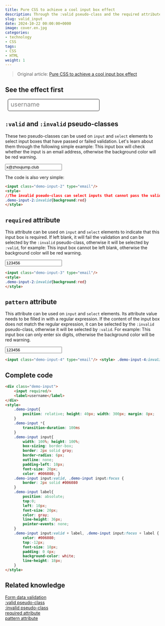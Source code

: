 ```yaml
---
title: Pure CSS to achieve a cool input box effect
description: Through the :valid pseudo-class and the required attribute, pure CSS realizes a dynamic label input box
slug: valid_input
date: 2024-10-22 00:00:00+0000
image: cover.en.jpg
categories:
- technology
- CSS
tags:
- CSS
- HTML
weight: 1
---
```


> Original article: [Pure CSS to achieve a cool input box effect](https://blog.zhoujump.club/en/p/valid-input/)

## See the effect first

<div class="demo-input">
<input required/>
<label>username</label>
</div>
<style>
.demo-input{
position: relative;
height: 40px;
width: 300px;
margin: 8px;
}
.demo-input *{transition-duration: 100ms}
.demo-input input{
width: 100%;
height: 100%;
box-sizing: border-box; border: 2px solid gray; border-radius: 6px; outline: none; padding-left: 10px; font-size: 20px; color: #006080; } .demo-input input:valid, .demo-input input:focus {border: 2px solid #006080} .demo-input label{ position: absolute; top:0; left: 10px; font-size: 20px; color: gray; line-height: 36px; pointer-events: none; } .demo-input input:valid + label, .demo-input input:focus + label { color: #006080; top:-12px; font-size: 18px; padding: 0 4px; background-color: white;
line-height: 18px;
}
</style>

## `:valid` and `:invalid` pseudo-classes
These two pseudo-classes can be used on `input` and `select` elements to select input boxes that have passed or failed validation. Let's learn about them through the following simple example:
This input box will check whether the input is an email address, otherwise the background color will be red warning.

<input value="x@zhoujump.club" class="demo-input-2" type="email"/>
<style>
.demo-input-2:invalid{background:red}
</style>

The code is also very simple:
``` html
<input class="demo-input-2" type="email"/>
<style>
//The invalid pseudo-class can select inputs that cannot pass the validation
.demo-input-2:invalid{background:red}
</style>
```
## `required` attribute
This attribute can be used on `input` and `select` elements to indicate that this input box is required. If left blank, it will fail the validation and can be selected by the `:invalid` pseudo-class, otherwise it will be selected by `:valid`, for example:
This input box cannot be left blank, otherwise the background color will be red warning.

<input value="123456" class="demo-input-3" type="text" required/>
<style>
.demo-input-3:invalid{background:red}
</style>

``` html
<input class="demo-input-3" type="email"/>
<style>
.demo-input-2:invalid{background:red}
</style>
```
## `pattern` attribute
This attribute can be used on `input` and `select` elements. Its attribute value needs to be filled in with a regular expression. If the content of the input box does not match the regular expression, it can be selected by the `:invalid` pseudo-class, otherwise it will be selected by `:valid`. For example:
This input box can only enter six digits, otherwise the background color will be red warning.

<input value="123456" class="demo-input-4" type="text" pattern="\d{6,6}"/>
<style> .demo-input-4:invalid{background:red} </style>

``` html
<input class="demo-input-4" type="email"/> <style> .demo-input-4:invalid{background:red} </style> 
```
## Complete code 
```html
<div class="demo-input">
    <input required/>
    <label>username</label>
</div>
<style>
    .demo-input{
        position: relative; height: 40px; width: 300px; margin: 8px;
    }
    .demo-input *{
        transition-duration: 100ms
    }
    .demo-input input{
        width: 100%; height: 100%;
        box-sizing: border-box;
        border: 2px solid gray;
        border-radius: 6px;
        outline: none;
        padding-left: 10px;
        font-size: 20px;
        color: #006080; }
    .demo-input input:valid, .demo-input input:focus {
        border: 2px solid #006080
    }
    .demo-input label{
        position: absolute;
        top:0;
        left: 10px;
        font-size: 20px;
        color: gray;
        line-height: 36px;
        pointer-events: none;
    }
    .demo-input input:valid + label, .demo-input input:focus + label {
        color: #006080;
        top:-12px;
        font-size: 18px;
        padding: 0 4px;
        background-color: white;
        line-height: 18px;
    }
</style>
```
## Related knowledge
[Form data validation](https://developer.mozilla.org/zh-CN/docs/Learn/Forms/Form_validation)<br/>
[:valid pseudo-class](https://developer.mozilla.org/zh-CN/docs/Web/CSS/:valid)<br/>
[:invalid pseudo-class](https://developer.mozilla.org/zh-CN/docs/Web/CSS/:invalid)<br/>
[required attribute](https://developer.mozilla.org/zh-CN/docs/Web/HTML/Element/input#required)<br/>
[pattern attribute](https://developer.mozilla.org/zh-CN/docs/Web/HTML/Element/input#pattern)
